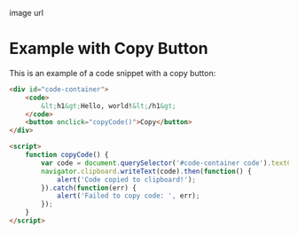 image url
# Example with Copy Button

This is an example of a code snippet with a copy button:

```html
<div id="code-container">
    <code>
        &lt;h1&gt;Hello, world!&lt;/h1&gt;
    </code>
    <button onclick="copyCode()">Copy</button>
</div>

<script>
    function copyCode() {
        var code = document.querySelector('#code-container code').textContent;
        navigator.clipboard.writeText(code).then(function() {
            alert('Code copied to clipboard!');
        }).catch(function(err) {
            alert('Failed to copy code: ', err);
        });
    }
</script>
```
